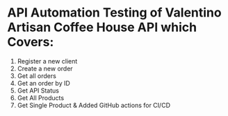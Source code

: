 # API Automation Testing of Valentino Artisan Coffee House API which Covers:
1) Register a new client
2) Create a new order
3) Get all orders
4) Get an order by ID
5) Get API Status
6) Get All Products
7) Get Single Product & Added GitHub actions for CI/CD

